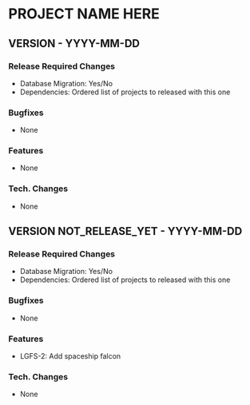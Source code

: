 PROJECT NAME HERE
=================


VERSION  -  YYYY-MM-DD
-----------------------


### Release Required Changes

- Database Migration: Yes/No
- Dependencies: Ordered list of projects to released with this one

### Bugfixes

- None


### Features

- None


### Tech. Changes

- None


VERSION NOT_RELEASE_YET  -  YYYY-MM-DD
-----------------------


### Release Required Changes

- Database Migration: Yes/No
- Dependencies: Ordered list of projects to released with this one

### Bugfixes

- None


### Features

- LGFS-2: Add spaceship falcon


### Tech. Changes

- None

